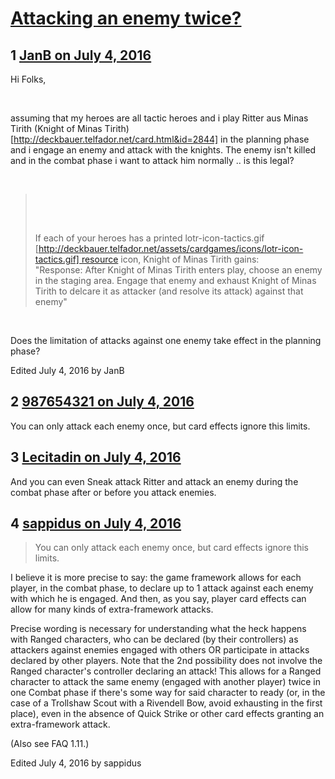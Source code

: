 # [Attacking an enemy twice?](https://community.fantasyflightgames.com/topic/224149-attacking-an-enemy-twice/)

## 1 [JanB on July 4, 2016](https://community.fantasyflightgames.com/topic/224149-attacking-an-enemy-twice/?do=findComment&comment=2294285)

Hi Folks,

 

assuming that my heroes are all tactic heroes and i play Ritter aus Minas Tirith (Knight of Minas Tirith) [http://deckbauer.telfador.net/card.html&id=2844] in the planning phase and i engage an enemy and attack with the knights. The enemy isn't killed and in the combat phase i want to attack him normally .. is this legal?

 

>  
> 
>  
> 
> If each of your heroes has a printed lotr-icon-tactics.gif [http://deckbauer.telfador.net/assets/cardgames/icons/lotr-icon-tactics.gif] resource icon, Knight of Minas Tirith gains: "Response: After Knight of Minas Tirith enters play, choose an enemy in the staging area. Engage that enemy and exhaust Knight of Minas Tirith to delcare it as attacker (and resolve its attack) against that enemy"

 

Does the limitation of attacks against one enemy take effect in the planning phase?

Edited July 4, 2016 by JanB

## 2 [987654321 on July 4, 2016](https://community.fantasyflightgames.com/topic/224149-attacking-an-enemy-twice/?do=findComment&comment=2294377)

You can only attack each enemy once, but card effects ignore this limits.

## 3 [Lecitadin on July 4, 2016](https://community.fantasyflightgames.com/topic/224149-attacking-an-enemy-twice/?do=findComment&comment=2294579)

And you can even Sneak attack Ritter and attack an enemy during the combat phase after or before you attack enemies.

## 4 [sappidus on July 4, 2016](https://community.fantasyflightgames.com/topic/224149-attacking-an-enemy-twice/?do=findComment&comment=2294825)

> You can only attack each enemy once, but card effects ignore this limits.

I believe it is more precise to say: the game framework allows for each player, in the combat phase, to declare up to 1 attack against each enemy with which he is engaged. And then, as you say, player card effects can allow for many kinds of extra-framework attacks.

Precise wording is necessary for understanding what the heck happens with Ranged characters, who can be declared (by their controllers) as attackers against enemies engaged with others OR participate in attacks declared by other players. Note that the 2nd possibility does not involve the Ranged character's controller declaring an attack! This allows for a Ranged character to attack the same enemy (engaged with another player) twice in one Combat phase if there's some way for said character to ready (or, in the case of a Trollshaw Scout with a Rivendell Bow, avoid exhausting in the first place), even in the absence of Quick Strike or other card effects granting an extra-framework attack.

(Also see FAQ 1.11.)

Edited July 4, 2016 by sappidus

